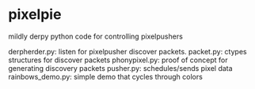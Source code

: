 pixelpie
========

mildly derpy python code for controlling pixelpushers

 derpherder.py: listen for pixelpusher discover packets.
 packet.py: ctypes structures for discover packets
 phonypixel.py: proof of concept for generating discovery packets
 pusher.py: schedules/sends pixel data
 rainbows_demo.py: simple demo that cycles through colors
